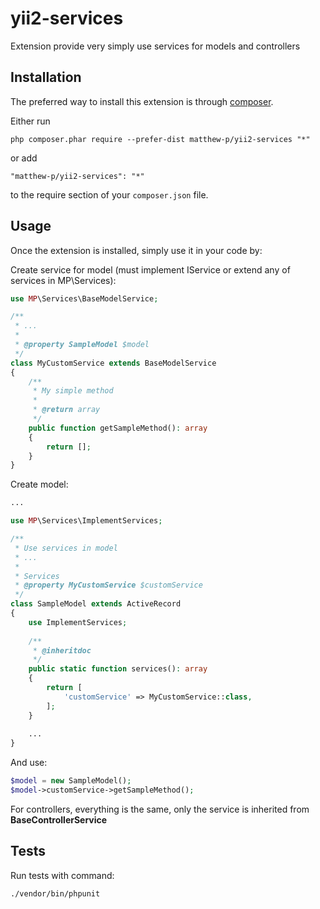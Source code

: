 # yii2-services
Extension provide very simply use services for models and controllers


## Installation

The preferred way to install this extension is through [composer](http://getcomposer.org/download/).

Either run

```
php composer.phar require --prefer-dist matthew-p/yii2-services "*"
```

or add

```
"matthew-p/yii2-services": "*"
```

to the require section of your `composer.json` file.


## Usage

Once the extension is installed, simply use it in your code by:

Create service for model (must implement IService or extend any of services in MP\Services):

```php
use MP\Services\BaseModelService;

/**
 * ...
 *
 * @property SampleModel $model
 */
class MyCustomService extends BaseModelService
{
    /**
     * My simple method
     *
     * @return array
     */
    public function getSampleMethod(): array
    {
        return [];
    }
}
```

Create model:

```php
...

use MP\Services\ImplementServices;

/**
 * Use services in model
 * ...
 *
 * Services
 * @property MyCustomService $customService
 */
class SampleModel extends ActiveRecord
{
    use ImplementServices;
    
    /**
     * @inheritdoc
     */
    public static function services(): array
    {
        return [
            'customService' => MyCustomService::class,
        ];
    }
    
    ...
}
```

And use:
```php
$model = new SampleModel();
$model->customService->getSampleMethod();
```

For controllers, everything is the same, only the service is inherited from **BaseControllerService**


## Tests

Run tests with command:

```bash
./vendor/bin/phpunit
```
